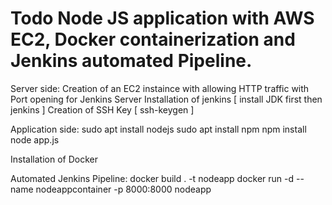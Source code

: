 # Todo Node JS application with AWS EC2, Docker containerization and Jenkins automated Pipeline.

Server side:
Creation of an EC2 instaince with allowing HTTP traffic with Port opening for Jenkins Server
Installation of jenkins [ install JDK first then jenkins ]
Creation of SSH Key [ ssh-keygen ]

Application side:
sudo apt install nodejs
sudo apt install npm
npm install
node app.js

Installation of Docker 

Automated Jenkins Pipeline:
docker build . -t nodeapp
docker run -d --name nodeappcontainer -p 8000:8000 nodeapp
